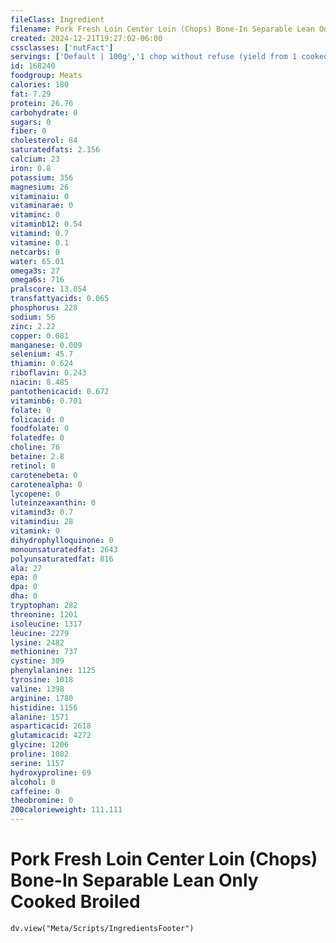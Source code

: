 ```yaml
---
fileClass: Ingredient
filename: Pork Fresh Loin Center Loin (Chops) Bone-In Separable Lean Only Cooked Broiled
created: 2024-12-21T19:27:02-06:00
cssclasses: ['nutFact']
servings: ['Default | 100g','1 chop without refuse (yield from 1 cooked chop, with refuse, weighing 209g) | 146','3 oz | 85']
id: 168240
foodgroup: Meats
calories: 180
fat: 7.29
protein: 26.76
carbohydrate: 0
sugars: 0
fiber: 0
cholesterol: 84
saturatedfats: 2.156
calcium: 23
iron: 0.8
potassium: 356
magnesium: 26
vitaminaiu: 0
vitaminarae: 0
vitaminc: 0
vitaminb12: 0.54
vitamind: 0.7
vitamine: 0.1
netcarbs: 0
water: 65.01
omega3s: 27
omega6s: 716
pralscore: 13.054
transfattyacids: 0.065
phosphorus: 228
sodium: 56
zinc: 2.22
copper: 0.081
manganese: 0.009
selenium: 45.7
thiamin: 0.624
riboflavin: 0.243
niacin: 8.485
pantothenicacid: 0.672
vitaminb6: 0.701
folate: 0
folicacid: 0
foodfolate: 0
folatedfe: 0
choline: 76
betaine: 2.8
retinol: 0
carotenebeta: 0
carotenealpha: 0
lycopene: 0
luteinzeaxanthin: 0
vitamind3: 0.7
vitamindiu: 28
vitamink: 0
dihydrophylloquinone: 0
monounsaturatedfat: 2643
polyunsaturatedfat: 816
ala: 27
epa: 0
dpa: 0
dha: 0
tryptophan: 282
threonine: 1201
isoleucine: 1317
leucine: 2279
lysine: 2482
methionine: 737
cystine: 309
phenylalanine: 1125
tyrosine: 1018
valine: 1398
arginine: 1780
histidine: 1156
alanine: 1571
asparticacid: 2618
glutamicacid: 4272
glycine: 1206
proline: 1082
serine: 1157
hydroxyproline: 69
alcohol: 0
caffeine: 0
theobromine: 0
200calorieweight: 111.111
---
```


# Pork Fresh Loin Center Loin (Chops) Bone-In Separable Lean Only Cooked Broiled

```dataviewjs
dv.view("Meta/Scripts/IngredientsFooter")
```